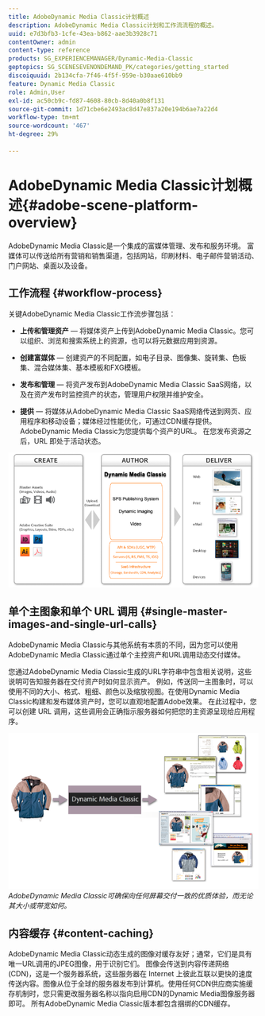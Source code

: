 ```yaml
---
title: AdobeDynamic Media Classic计划概述
description: AdobeDynamic Media Classic计划和工作流流程的概述。
uuid: e7d3bfb3-1cfe-43ea-b862-aae3b3928c71
contentOwner: admin
content-type: reference
products: SG_EXPERIENCEMANAGER/Dynamic-Media-Classic
geptopics: SG_SCENESEVENONDEMAND_PK/categories/getting_started
discoiquuid: 2b134cfa-7f46-4f5f-959e-b30aae610bb9
feature: Dynamic Media Classic
role: Admin,User
exl-id: ac50cb9c-fd87-4608-80cb-8d40a0b8f131
source-git-commit: 1d71cbe6e2493ac8d47e837a20e194b6ae7a22d4
workflow-type: tm+mt
source-wordcount: '467'
ht-degree: 29%

---
```


# AdobeDynamic Media Classic计划概述{#adobe-scene-platform-overview}

AdobeDynamic Media Classic是一个集成的富媒体管理、发布和服务环境。 富媒体可以传送给所有营销和销售渠道，包括网站，印刷材料、电子邮件营销活动、门户网站、桌面以及设备。

## 工作流程 {#workflow-process}

关键AdobeDynamic Media Classic工作流步骤包括：

* **上传和管理资产**  — 将媒体资产上传到AdobeDynamic Media Classic。您可以组织、浏览和搜索系统上的资源，也可以将元数据应用到资源。

* **创建富媒体**  — 创建资产的不同配置，如电子目录、图像集、旋转集、色板集、混合媒体集、基本模板和FXG模板。

* **发布和管理**  — 将资产发布到AdobeDynamic Media Classic SaaS网络，以及在资产发布时监控资产的状态，管理用户权限并维护安全。

* **提供**  — 将媒体从AdobeDynamic Media Classic SaaS网络传送到网页、应用程序和移动设备；媒体经过性能优化，可通过CDN缓存提供。AdobeDynamic Media Classic为您提供每个资产的URL。 在您发布资源之后，URL 即处于活动状态。

![AdobeDynamic Media Classic工作流流程](/help/assets/gs_workflow.png)

## 单个主图象和单个 URL 调用 {#single-master-images-and-single-url-calls}

AdobeDynamic Media Classic与其他系统有本质的不同，因为您可以使用AdobeDynamic Media Classic通过单个主控资产和URL调用动态交付媒体。

您通过AdobeDynamic Media Classic生成的URL字符串中包含相关说明，这些说明可告知服务器在交付资产时如何显示资产。 例如，传送同一主图象时，可以使用不同的大小、格式、粗细、颜色以及缩放视图。在使用Dynamic Media Classic构建和发布媒体资产时，您可以直观地配置Adobe效果。 在此过程中，您可以创建 URL 调用，这些调用会正确指示服务器如何把您的主资源呈现给应用程序。

![AdobeDynamic Media Classic可以以不同的大小和格式，将相同的主控图像交付到不同的媒体。](/help/assets/gs_dynamic_publishing.png)
*AdobeDynamic Media Classic可确保向任何屏幕交付一致的优质体验，而无论其大小或带宽如何。*

## 内容缓存 {#content-caching}

AdobeDynamic Media Classic动态生成的图像对缓存友好；通常，它们是具有唯一URL调用的JPEG图像，用于识别它们。 图像会传送到内容传递网络 (CDN)，这是一个服务器系统，这些服务器在 Internet 上彼此互联以更快的速度传送内容。图像从位于全球的服务器发布到计算机。使用任何CDN供应商实施缓存机制时，您只需更改服务器名称以指向启用CDN的Dynamic Media图像服务器即可。 所有AdobeDynamic Media Classic版本都包含捆绑的CDN缓存。
